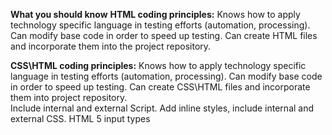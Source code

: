 **What you should know**
**HTML  coding principles:**
Knows how to apply technology specific language in testing efforts (automation, processing).
Can modify base code in order to speed up testing.
Can create HTML files and incorporate them into the project repository.

**CSS\HTML coding principles:** 
Knows how to apply technology specific language in testing efforts (automation, processing).
Can modify base code in order to speed up testing.
Can create CSS\HTML files and incorporate them into project repository.   
Include internal and external Script.
Add inline styles, include internal and external CSS.
HTML 5 input types    